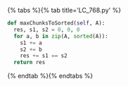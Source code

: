 {% tabs %}{% tab title='LC_768.py' %}

```py
def maxChunksToSorted(self, A):
  res, s1, s2 = 0, 0, 0
  for a, b in zip(A, sorted(A)):
    s1 += a
    s2 += b
    res += s1 == s2
  return res
```

{% endtab %}{% endtabs %}
